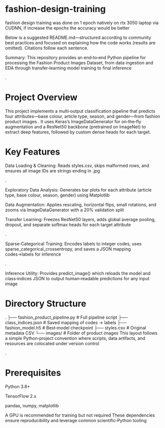 # fashion-design-training
fashion design training was done on 1 epoch natively on rtx 3050 laptop via CUDNN, if increase the epochs the accuracy would be better

 Below is a suggested README.md—structured according to community best practices and focused on explaining how the code works (results are omitted). Citations follow each sentence.

 Summary: This repository provides an end‑to‑end Python pipeline for processing the Fashion Product Images Dataset, from data ingestion and EDA through transfer‑learning model training to final inference 

.

# Project Overview
This project implements a multi‑output classification pipeline that predicts four attributes—base colour, article type, season, and gender—from fashion product images . It uses Keras’s ImageDataGenerator for on‑the‑fly augmentation and a ResNet50 backbone (pretrained on ImageNet) to extract deep features, followed by custom dense heads for each target.

# Key Features
Data Loading & Cleaning: Reads styles.csv, skips malformed rows, and ensures all image IDs are strings ending in .jpg 

.

Exploratory Data Analysis: Generates bar plots for each attribute (article type, base colour, season, gender) using Matplotlib 


Data Augmentation: Applies rescaling, horizontal flips, small rotations, and zooms via ImageDataGenerator with a 20% validation split 


Transfer Learning: Freezes ResNet50 layers, adds global average pooling, dropout, and separate softmax heads for each target attribute 

.

Sparse‑Categorical Training: Encodes labels to integer codes, uses sparse_categorical_crossentropy, and saves a JSON mapping codes→labels for inference 


.

 Inference Utility: Provides predict_image() which reloads the model and class‑indices JSON to output human‑readable predictions for any input image 


# Directory Structure

.
├── fashion_product_pipeline.py   # Full pipeline script
├── class_indices.json            # Saved mapping of codes → labels
├── fashion_model.h5              # Best‑model checkpoint
├── styles.csv                    # Original metadata CSV
└── images/                       # Folder of product images
This layout follows a simple Python‑project convention where scripts, data artifacts, and resources are colocated under version control 

.

# Prerequisites
Python 3.8+

TensorFlow 2.x

pandas, numpy, matplotlib

A GPU is recommended for training but not required
These dependencies ensure reproducibility and leverage common scientific‑Python tooling 
